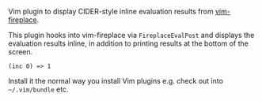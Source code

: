 Vim plugin to display CIDER-style inline evaluation results from [vim-fireplace](https://github.com/tpope/vim-fireplace).

This plugin hooks into vim-fireplace via `FireplaceEvalPost` and displays the evaluation results inline, in addition to printing results at the bottom of the screen.

```
(inc 0) => 1
```

Install it the normal way you install Vim plugins e.g. check out into `~/.vim/bundle` etc.
